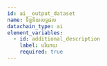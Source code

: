 ```yaml
---
id: ai__output_dataset
name: ទិន្នន័យលទ្ធផល
datachain_type: ai
element_variables:
  - id: additional_description
    label: បរិយាយ
    required: true
---
```

